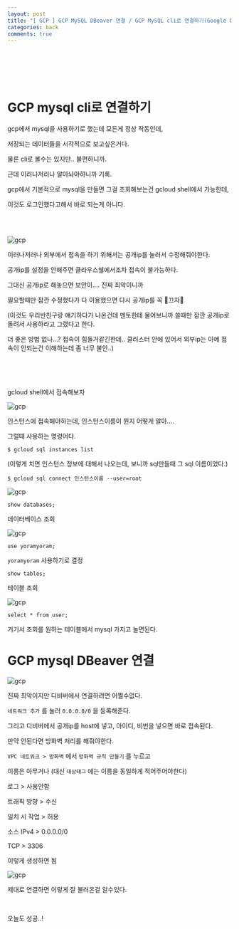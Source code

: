 ```yaml
---
layout: post
title: "[ GCP ] GCP MySQL DBeaver 연결 / GCP MySQL cli로 연결하기(Google Cloud Shell)"
categories: back
comments: true
---
```


<br>

<br>

<br>

<br>

# GCP mysql cli로 연결하기

gcp에서 mysql을 사용하기로 했는데 모든게 정상 작동인데,

저장되는 데이터들을 시각적으로 보고싶은거다.

물론 cli로 볼수는 있지만.. 불편하니까.

근데 이러나저러나 알아놔야하니까 기록.

gcp에서 기본적으로 mysql을 만들면 그걸 조회해보는건 gcloud shell에서 가능한데,

이것도 로그인했다고해서 바로 되는게 아니다.

<br>

<br>

![gcp](/assets/img/2023-01-04/5.png)

이러나저러나 외부에서 접속을 하기 위해서는 공개ip를 눌러서 수정해줘야한다.

공개ip를 설정을 안해주면 클라우스쉘에서조차 접속이 불가능하다.

그대신 공개ip로 해놓으면 보안이.... 진짜 최악이니까

필요할때만 잠깐 수정했다가 다 이용했으면 다시 공개ip를 꼭 🌟끄자🌟

(이것도 우리반친구랑 얘기하다가 나온건데 멘토한테 물어보니까 쓸때만 잠깐 공개ip로 돌려서 사용하라고 그랬다고 한다.

더 좋은 방법 없나...? 접속이 힘들거같긴한데.. 클러스터 안에 있어서 외부ip는 아예 접속이 안되는건 이해하는데 좀 너무 불안..)

<br>

<br>

<br>

gcloud shell에서 접속해보자

![gcp](/assets/img/2023-01-04/1.png)

인스턴스에 접속해야하는데, 인스턴스이름이 뭔지 어떻게 알아....

그럴때 사용하는 명령어다.

```
$ gcloud sql instances list
```

(이렇게 치면 인스턴스 정보에 대해서 나오는데, 보니까 sql만들때 그 sql 이름이었다.)

```
$ gcloud sql connect 인스턴스이름 --user=root
```

![gcp](/assets/img/2023-01-04/2.png)

```
show databases;
```

데이터베이스 조회

![gcp](/assets/img/2023-01-04/3.png)

```
use yoramyoram;
```

`yoramyoram` 사용하기로 결정

```
show tables;
```

테이블 조회

![gcp](/assets/img/2023-01-04/4.png)

```
select * from user;
```

거기서 조회를 원하는 테이블에서 mysql 가지고 놀면된다.

# GCP mysql DBeaver 연결

![gcp](/assets/img/2023-01-04/6.png)

진짜 최악이지만 디비버에서 연결하려면 어쩔수없다.

`네트워크 추가` 를 눌러 `0.0.0.0/0` 을 등록해준다.

그리고 디비버에서 공개ip를 host에 넣고, 아이디, 비번을 넣으면 바로 접속된다.

만약 안된다면 방화벽 처리를 해줘야한다.

`VPC 네트워크 > 방화벽` 에서 `방화벽 규칙 만들기` 를 누르고

이름은 아무거나 (대신 `대상태그` 에는 이름을 동일하게 적어주어야한다)

로그 > 사용안함

트래픽 방향 > 수신

일치 시 작업 > 허용

소스 IPv4 > 0.0.0.0/0

TCP > 3306

이렇게 생성하면 됨

![gcp](/assets/img/2023-01-04/7.png)

제대로 연결하면 이렇게 잘 불러온걸 알수있다.

<br>

오늘도 성공..!

<br>

<br>

<br>

<br>

<br>
